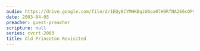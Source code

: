 ```yaml
---
audio: https://drive.google.com/file/d/1EQy8CYMHKBqiU6oa0lH9RfNA2E6cOPya/view
date: 2003-04-05
preacher: guest-preacher
scripture: null
series: cvcrt-2003
title: Old Princeton Revisited
---
```

